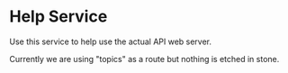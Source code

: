 # Help Service

Use this service to help use the actual API web server.

Currently we are using "topics" as a route but nothing
is etched in stone. 
